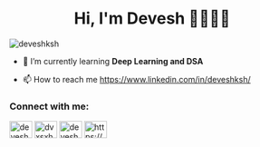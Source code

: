 <h1 align="center">Hi, I'm Devesh 👋👨🏻‍💻</h1>
<!-- <h3 align="center">I put the Dev in Developer</h3> -->

<!-- <img align="right" alt= "coding" width="400" src = "https://camo.githubusercontent.com/8bf6f6d78abc81fcf9c49f10649423e73ea44bc248e83aaae8759d401c829a84/68747470733a2f2f70687973696373677572756b756c2e66696c65732e776f726470726573732e636f6d2f323031392f30322f6368617261637465722d312e676966"> -->

<p align="left"> <img src="https://komarev.com/ghpvc/?username=deveshksh&label=Profile%20views&color=0e75b6&style=flat" alt="deveshksh" /> </p>

<!-- <p align="left"> <a href="https://github.com/ryo-ma/github-profile-trophy"><img src="https://github-profile-trophy.vercel.app/?username=deveshksh" alt="deveshksh" /></a> </p> -->

- 🌱 I’m currently learning **Deep Learning and DSA**

- 📫 How to reach me https://www.linkedin.com/in/deveshksh/ 


<h3 align="left">Connect with me:</h3>
<p align="left">
<a href="https://dev.to/deveshksh" target="blank"><img align="center" src="https://raw.githubusercontent.com/rahuldkjain/github-profile-readme-generator/master/src/images/icons/Social/devto.svg" alt="deveshksh" height="30" width="40" /></a>
<a href="https://twitter.com/dvxsxh" target="blank"><img align="center" src="https://raw.githubusercontent.com/rahuldkjain/github-profile-readme-generator/master/src/images/icons/Social/twitter.svg" alt="dvxsxh" height="30" width="40" /></a>
<a href="https://linkedin.com/in/devesh-k-3730a8165" target="blank"><img align="center" src="https://raw.githubusercontent.com/rahuldkjain/github-profile-readme-generator/master/src/images/icons/Social/linked-in-alt.svg" alt="devesh-k-3730a8165" height="30" width="40" /></a>
<a href="https://stackoverflow.com/users/https://stackoverflow.com/users/21503150/devesh-kumar" target="blank"><img align="center" src="https://raw.githubusercontent.com/rahuldkjain/github-profile-readme-generator/master/src/images/icons/Social/stack-overflow.svg" alt="https://stackoverflow.com/users/21503150/devesh-kumar" height="30" width="40" /></a>
</p>
